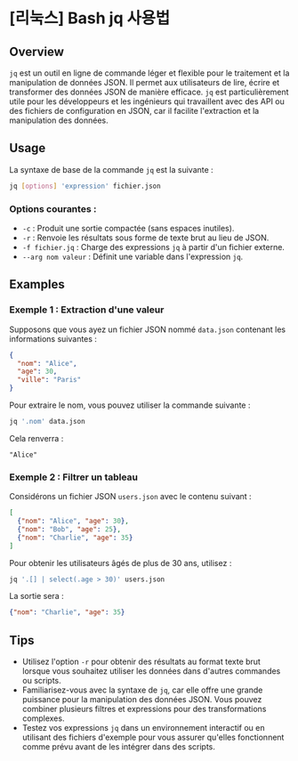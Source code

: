 # [리눅스] Bash jq 사용법

## Overview
`jq` est un outil en ligne de commande léger et flexible pour le traitement et la manipulation de données JSON. Il permet aux utilisateurs de lire, écrire et transformer des données JSON de manière efficace. `jq` est particulièrement utile pour les développeurs et les ingénieurs qui travaillent avec des API ou des fichiers de configuration en JSON, car il facilite l'extraction et la manipulation des données.

## Usage
La syntaxe de base de la commande `jq` est la suivante :

```bash
jq [options] 'expression' fichier.json
```

### Options courantes :
- `-c` : Produit une sortie compactée (sans espaces inutiles).
- `-r` : Renvoie les résultats sous forme de texte brut au lieu de JSON.
- `-f fichier.jq` : Charge des expressions `jq` à partir d'un fichier externe.
- `--arg nom valeur` : Définit une variable dans l'expression `jq`.

## Examples
### Exemple 1 : Extraction d'une valeur
Supposons que vous ayez un fichier JSON nommé `data.json` contenant les informations suivantes :

```json
{
  "nom": "Alice",
  "age": 30,
  "ville": "Paris"
}
```

Pour extraire le nom, vous pouvez utiliser la commande suivante :

```bash
jq '.nom' data.json
```

Cela renverra :

```
"Alice"
```

### Exemple 2 : Filtrer un tableau
Considérons un fichier JSON `users.json` avec le contenu suivant :

```json
[
  {"nom": "Alice", "age": 30},
  {"nom": "Bob", "age": 25},
  {"nom": "Charlie", "age": 35}
]
```

Pour obtenir les utilisateurs âgés de plus de 30 ans, utilisez :

```bash
jq '.[] | select(.age > 30)' users.json
```

La sortie sera :

```json
{"nom": "Charlie", "age": 35}
```

## Tips
- Utilisez l'option `-r` pour obtenir des résultats au format texte brut lorsque vous souhaitez utiliser les données dans d'autres commandes ou scripts.
- Familiarisez-vous avec la syntaxe de `jq`, car elle offre une grande puissance pour la manipulation des données JSON. Vous pouvez combiner plusieurs filtres et expressions pour des transformations complexes.
- Testez vos expressions `jq` dans un environnement interactif ou en utilisant des fichiers d'exemple pour vous assurer qu'elles fonctionnent comme prévu avant de les intégrer dans des scripts.